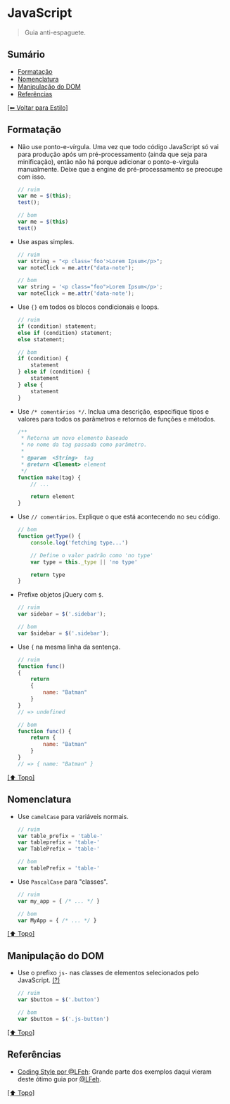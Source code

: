 # JavaScript

> Guia anti-espaguete.

## Sumário

- [Formatação](#formata%C3%A7%C3%A3o)
- [Nomenclatura](#nomenclatura)
- [Manipulação do DOM](#manipula%C3%A7%C3%A3o-do-dom)
- [Referências](#refer%C3%AAncias)

[[⬅ Voltar para Estilo]](https://github.com/VictorOtavio/Guidelines/tree/master/estilo)

## Formatação

- Não use ponto-e-vírgula. Uma vez que todo código JavaScript só vai para produção após um pré-processamento (ainda que seja para minificação), então não há porque adicionar o ponto-e-virgula manualmente. Deixe que a engine de pré-processamento se preocupe com isso.

    ```javascript
    // ruim
    var me = $(this);
    test();

    // bom
    var me = $(this)
    test()
    ```

- Use aspas simples.

    ```javascript
    // ruim
    var string = "<p class='foo'>Lorem Ipsum</p>";
    var noteClick = me.attr("data-note");

    // bom
    var string = '<p class="foo">Lorem Ipsum</p>';
    var noteClick = me.attr('data-note');
    ```

- Use `{}` em todos os blocos condicionais e loops.

    ```javascript
    // ruim
    if (condition) statement;
    else if (condition) statement;
    else statement;

    // bom
    if (condition) {
        statement
    } else if (condition) {
        statement
    } else {
        statement
    }
    ```

- Use `/* comentários */`. Inclua uma descrição, especifique tipos e valores para todos os parâmetros e retornos de funções e métodos.

    ```javascript
    /**
     * Retorna um novo elemento baseado
     * no nome da tag passada como parâmetro.
     *
     * @param  <String>  tag
     * @return <Element> element
     */
    function make(tag) {
        // ...

        return element
    }
    ```

- Use `// comentários`. Explique o que está acontecendo no seu código.

    ```javascript
    // bom
    function getType() {
        console.log('fetching type...')

        // Define o valor padrão como 'no type'
        var type = this._type || 'no type'

        return type
    }
    ```

- Prefixe objetos jQuery com `$`.

    ```javascript
    // ruim
    var sidebar = $('.sidebar');

    // bom
    var $sidebar = $('.sidebar');
    ```

- Use `{` na mesma linha da sentença.

    ```javascript
    // ruim
    function func()
    {
        return
        {
            name: "Batman"
        }
    }
    // => undefined

    // bom
    function func() {
        return {
            name: "Batman"
        }
    }
    // => { name: "Batman" }
    ```

[[⬆ Topo]](#sum%C3%A1rio)

## Nomenclatura

- Use `camelCase` para variáveis normais.

    ```javascript
    // ruim
    var table_prefix = 'table-'
    var tableprefix = 'table-'
    var TablePrefix = 'table-'

    // bom
    var tablePrefix = 'table-'
    ```

- Use `PascalCase` para "classes".

    ```javascript
    // ruim
    var my_app = { /* ... */ }

    // bom
    var MyApp = { /* ... */ }
    ```

[[⬆ Topo]](#sum%C3%A1rio)

## Manipulação do DOM

- Use o prefixo `js-` nas classes de elementos selecionados pelo JavaScript. [(?)](https://github.com/csswizardry/CSS-Guidelines#js-hooks)
    ```javascript
    // ruim
    var $button = $('.button')

    // bom
    var $button = $('.js-button')
    ```

[[⬆ Topo]](#sum%C3%A1rio)

## Referências

- [Coding Style por @LFeh](https://github.com/LFeh/coding-style#js): Grande parte dos exemplos daqui vieram deste ótimo guia por [@LFeh](https://github.com/LFeh).

[[⬆ Topo]](#sum%C3%A1rio)
